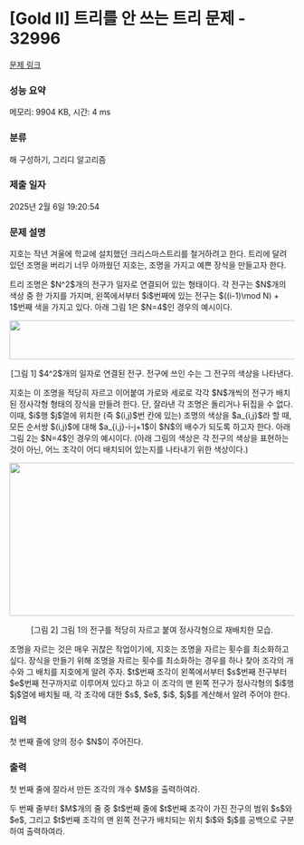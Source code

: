 # [Gold II] 트리를 안 쓰는 트리 문제 - 32996 

[문제 링크](https://www.acmicpc.net/problem/32996) 

### 성능 요약

메모리: 9904 KB, 시간: 4 ms

### 분류

해 구성하기, 그리디 알고리즘

### 제출 일자

2025년 2월 6일 19:20:54

### 문제 설명

<p>지호는 작년 겨울에 학교에 설치했던 크리스마스트리를 철거하려고 한다. 트리에 달려 있던 조명을 버리기 너무 아까웠던 지호는, 조명을 가지고 예쁜 장식을 만들고자 한다.</p>

<p>트리 조명은 $N^2$개의 전구가 일자로 연결되어 있는 형태이다. 각 전구는 $N$개의 색상 중 한 가지를 가지며, 왼쪽에서부터 $i$번째에 있는 전구는 $((i-1)\mod N) + 1$번째 색을 가지고 있다. 아래 그림 1은 $N=4$인 경우의 예시이다.</p>

<p style="text-align: center;"><img alt="" src="" style="height: 69px; width: 700px;"></p>

<p style="text-align: center;">[그림 1] $4^2$개의 일자로 연결된 전구. 전구에 쓰인 수는 그 전구의 색상을 나타낸다.</p>

<p>지호는 이 조명을 적당히 자르고 이어붙여 가로와 세로로 각각 $N$개씩의 전구가 배치된 정사각형 형태의 장식을 만들려 한다. 단, 잘라낸 각 조명은 돌리거나 뒤집을 수 없다. 이때, $i$행 $j$열에 위치한 (즉 $(i,j)$번 칸에 있는) 조명의 색상을 $a_{i,j}$라 할 때, 모든 순서쌍 $(i,j)$에 대해 $a_{i,j}-i-j+1$이 $N$의 배수가 되도록 하고자 한다. 아래 그림 2는 $N=4$인 경우의 예시이다. (아래 그림의 색상은 각 전구의 색상을 표현하는 것이 아닌, 어느 조각이 어디 배치되어 있는지를 나타내기 위한 색상이다.)</p>

<p style="text-align: center;"><img alt="" src="" style="width: 700px; height: 270px;"></p>

<p style="text-align: center;">[그림 2] 그림 1의 전구를 적당히 자르고 붙여 정사각형으로 재배치한 모습.</p>

<p>조명을 자르는 것은 매우 귀찮은 작업이기에, 지호는 조명을 자르는 횟수를 최소화하고 싶다. 장식을 만들기 위해 조명을 자르는 횟수를 최소화하는 경우를 하나 찾아 조각의 개수와 그 배치를 지호에게 알려 주자. $t$번째 조각이 왼쪽에서부터 $s$번째 전구부터 $e$번째 전구까지로 이루어져 있다고 하고 이 조각의 맨 왼쪽 전구가 정사각형의 $i$행 $j$열에 배치될 때, 각 조각에 대한 $s$, $e$, $i$, $j$를 계산해서 알려 주어야 한다.</p>

### 입력 

 <p>첫 번째 줄에 양의 정수 $N$이 주어진다.</p>

### 출력 

 <p>첫 번째 줄에 잘라서 만든 조각의 개수 $M$을 출력하여라.</p>

<p>두 번째 줄부터 $M$개의 줄 중 $t$번째 줄에 $t$번째 조각이 가진 전구의 범위 $s$와 $e$, 그리고 $t$번째 조각의 맨 왼쪽 전구가 배치되는 위치 $i$와 $j$를 공백으로 구분하여 출력하여라.</p>

